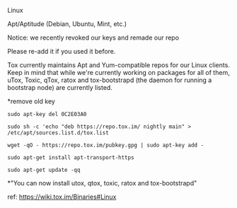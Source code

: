 Linux

Apt/Aptitude (Debian, Ubuntu, Mint, etc.)

Notice: we recently revoked our keys and remade our repo

Please re-add it if you used it before.

Tox currently maintains Apt and Yum-compatible repos for our Linux clients.
Keep in mind that while we're currently working on packages for all of them, uTox, Toxic, qTox, ratox and tox-bootstrapd (the daemon for running a bootstrap node) are currently listed.

*remove old key

`sudo apt-key del 0C2E03A0`
 
`sudo sh -c 'echo "deb https://repo.tox.im/ nightly main" > /etc/apt/sources.list.d/tox.list`

`wget -qO - https://repo.tox.im/pubkey.gpg | sudo apt-key add -`

`sudo apt-get install apt-transport-https`

`sudo apt-get update -qq`

*"You can now install utox, qtox, toxic, ratox and tox-bootstrapd"

ref: https://wiki.tox.im/Binaries#Linux
